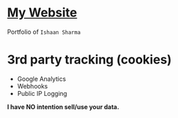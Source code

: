 # [My Website](https://jeherillajanwar.github.io/)


Portfolio of <code>Ishaan Sharma</code>


# 3rd party tracking (cookies)

- Google Analytics
- Webhooks
- Public IP Logging


<b>I have NO intention sell/use your data.</b>
